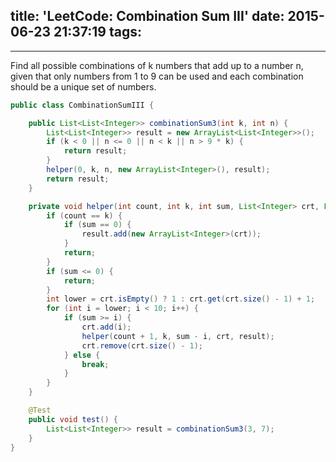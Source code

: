 title: 'LeetCode: Combination Sum III'
date: 2015-06-23 21:37:19
tags:
---
<hr/>   
Find all possible combinations of k numbers that add up to a number n, given that only numbers from 1 to 9 can be used and each combination should be a unique set of numbers.

```java
public class CombinationSumIII {

	public List<List<Integer>> combinationSum3(int k, int n) {
		List<List<Integer>> result = new ArrayList<List<Integer>>();
		if (k < 0 || n <= 0 || n < k || n > 9 * k) {
			return result;
		}
		helper(0, k, n, new ArrayList<Integer>(), result);
		return result;
	}

	private void helper(int count, int k, int sum, List<Integer> crt, List<List<Integer>> result) {
		if (count == k) {
			if (sum == 0) {
				result.add(new ArrayList<Integer>(crt));
			}
			return;
		}
		if (sum <= 0) {
			return;
		}
		int lower = crt.isEmpty() ? 1 : crt.get(crt.size() - 1) + 1;
		for (int i = lower; i < 10; i++) {
			if (sum >= i) {
				crt.add(i);
				helper(count + 1, k, sum - i, crt, result);
				crt.remove(crt.size() - 1);
			} else {
				break;
			}
		}
	}

	@Test
	public void test() {
		List<List<Integer>> result = combinationSum3(3, 7);
	}
}
```